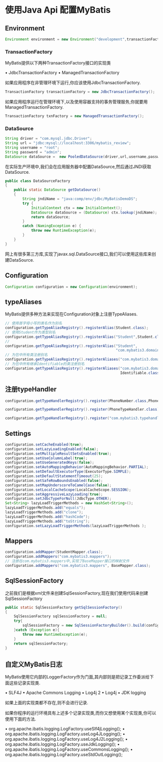 # 使用Java Api 配置MyBatis

## Environment

```java
Environment environment = new Environment("development",transactionFactory, dataSource);
```

### TransactionFactory

MyBatis提供以下两种TransactionFactory接口的实现类

• JdbcTransactionFactory
• ManagedTransactionFactory

如果应用程序在非管理环境下运行,你应该使用JdbcTransactionFactory.

```java
TransactionFactory transactionFactory = new JdbcTransactionFactory();
```

如果应用程序运行在管理环境下,以及使用容器支持的事务管理服务,你就要用ManagedTransactionFactory.

```java
TransactionFactory txnFactory = new ManagedTransactionFactory();
```

### DataSource

```java
String driver = "com.mysql.jdbc.Driver";
String url = "jdbc:mysql://localhost:3306/mybatis_review";
String username = "root";
String password = "admin";
DataSource dataSource =  new PooledDataSource(driver,url,username,password);
```

在实际生产环境中,我们会在应用服务器中配置DataSource,然后通过JNDI获取DataSource.

```java
public class DataSourceFactory
{
    public static DataSource getDataSource()
    {
        String jndiName = "java:comp/env/jdbc/MyBatisDemoDS";
        try {
            InitialContext ctx = new InitialContext();
            DataSource dataSource = (DataSource) ctx.lookup(jndiName);
            return dataSource;
        }
        catch (NamingException e) {
            throw new RuntimeException(e);
        }
    }
}
```

网上有很多第三方库,实现了javax.sql.DataSource接口,我们可以使用这些库来创建DataSource.

## Configuration

```java
Configuration configuration = new Configuration(environment);
```

## typeAliases

MyBatis提供多种方法来实现在Configuration对象上注册TypeAliases.

```java
// 使用首字母小写的类名作为别名
configuration.getTypeAliasRegistry().registerAlias(Student.class);
// 使用Student作为类型别名
configuration.getTypeAliasRegistry().registerAlias("Student",Student.class);
// 
configuration.getTypeAliasRegistry().registerAlias("Student",
                                                   "com.mybatis3.domain.Student");
// 为包中所有类注册别名
configuration.getTypeAliasRegistry().registerAliases("com.mybatis3.domain");
// 为包中所有继承Identifiable的类注册别名
configuration.getTypeAliasRegistry().registerAliases("com.mybatis3.domain", 
                                                     Identifiable.class);
```

## 注册typeHandler

```java
configuration.getTypeHandlerRegistry().register(PhoneNumber.class,PhoneTypeHandler.class);

configuration.getTypeHandlerRegistry().register(PhoneTypeHandler.class);

configuration.getTypeHandlerRegistry().register("com.mybatis3.typehandlers");
```

## Settings

```java
configuration.setCacheEnabled(true);
configuration.setLazyLoadingEnabled(false);
configuration.setMultipleResultSetsEnabled(true);
configuration.setUseColumnLabel(true);
configuration.setUseGeneratedKeys(false);
configuration.setAutoMappingBehavior(AutoMappingBehavior.PARTIAL);
configuration.setDefaultExecutorType(ExecutorType.SIMPLE);
configuration.setDefaultStatementTimeout(25);
configuration.setSafeRowBoundsEnabled(false);
configuration.setMapUnderscoreToCamelCase(false);
configuration.setLocalCacheScope(LocalCacheScope.SESSION);
configuration.setAggressiveLazyLoading(true);
configuration.setJdbcTypeForNull(JdbcType.OTHER);
Set<String> lazyLoadTriggerMethods = new HashSet<String>();
lazyLoadTriggerMethods.add("equals");
lazyLoadTriggerMethods.add("clone");
lazyLoadTriggerMethods.add("hashCode");
lazyLoadTriggerMethods.add("toString");
configuration.setLazyLoadTriggerMethods(lazyLoadTriggerMethods );
```

## Mappers

```java
configuration.addMapper(StudentMapper.class);
configuration.addMappers("com.mybatis3.mappers");
// 注册在com.mybatis3.mappers中,实现了BaseMapper接口的映射文件
configuration.addMappers("com.mybatis3.mappers", BaseMapper.class);
```

## SqlSessionFactory

之前我们是根据xml文件来创建SqlSessionFactory,现在我们使用代码来创建SqlSessionFactory

```java
public static SqlSessionFactory getSqlSessionFactory()
{
    SqlSessionFactory sqlSessionFactory = null;
    try{
        sqlSessionFactory = new SqlSessionFactoryBuilder().build(configuration);
    }catch (Exception e){
    	throw new RuntimeException(e);
    }
    return sqlSessionFactory;
}
```

## 自定义MyBatis日志

MyBatis使用它内部的LoggerFactory作为门面,其内部则是把记录工作委派给下面这些记录实现类.

• SLF4J
• Apache Commons Logging
• Log4j 2
• Log4j
• JDK logging

如果上面的实现类都不存在,则不会进行记录.

如果你程序的运行环境具有上述多个记录实现类,而你又想使用某个实现类,你可以使用下面的方法.

• org.apache.ibatis.logging.LogFactory.useSlf4jLogging();
• org.apache.ibatis.logging.LogFactory.useLog4JLogging();
• org.apache.ibatis.logging.LogFactory.useLog4J2Logging();
• org.apache.ibatis.logging.LogFactory.useJdkLogging();
• org.apache.ibatis.logging.LogFactory.useCommonsLogging();
• org.apache.ibatis.logging.LogFactory.useStdOutLogging();

